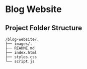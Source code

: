# Blog Website

## Project Folder Structure

```
/blog-website/.
├── images/.
├── README.md
├── index.html
├── styles.css
└── script.js
```
